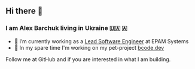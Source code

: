 ## Hi there 👋

### I am Alex Barchuk living in Ukraine 🇺🇦 🇦 

- 🔭  I’m currently working as a [Lead Software Engineer](https://www.linkedin.com/in/axbarchuk/) at EPAM Systems
- 🎲  In my spare time I'm working on my pet-project [bcode.dev](https://bcode.dev)

Follow me at GitHub and if you are interested in what I am building. 

